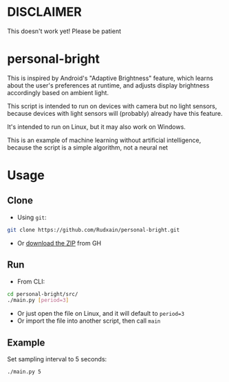 # DISCLAIMER
This doesn't work yet! Please be patient

# personal-bright
This is inspired by Android's "Adaptive Brightness" feature, which learns about the user's preferences at runtime, and adjusts display brightness accordingly based on ambient light.

This script is intended to run on devices with camera but no light sensors, because devices with light sensors will (probably) already have this feature.

It's intended to run on Linux, but it may also work on Windows.

This is an example of machine learning without artificial intelligence, because the script is a simple algorithm, not a neural net

# Usage
## Clone
- Using `git`:
```sh
git clone https://github.com/Rudxain/personal-bright.git
```
- Or [download the ZIP](https://github.com/Rudxain/personal-bright/archive/refs/heads/main.zip) from GH

## Run
- From CLI:
```sh
cd personal-bright/src/
./main.py [period=3]
```
- Or just open the file on Linux, and it will default to `period=3`
- Or import the file into another script, then call `main`

## Example
Set sampling interval to 5 seconds:
```sh
./main.py 5
```
